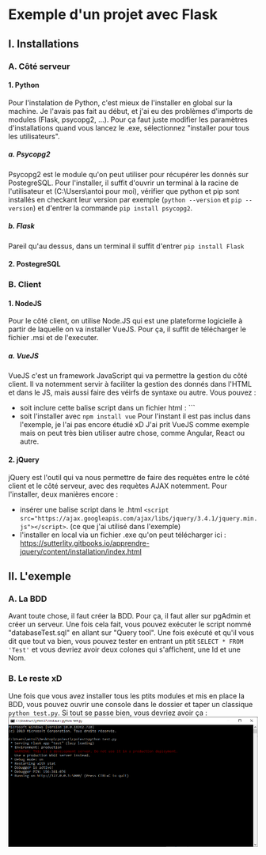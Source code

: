 # Exemple d'un projet avec Flask

## I. Installations

### A. Côté serveur

#### 1. Python 

Pour l'instalation de Python, c'est mieux de l'installer en global sur la machine. Je l'avais pas fait au début, et j'ai eu des problèmes d'imports de modules (Flask, psycopg2, ...). Pour ça faut juste modifier les paramètres d'installations quand vous lancez le .exe, sélectionnez "installer pour tous les utilisateurs". 

##### a. Psycopg2

Psycopg2 est le module qu'on peut utiliser pour récupérer les donnés sur PostegreSQL. Pour l'installer, il suffit d'ouvrir un terminal à la racine de l'utilisateur et (C:\Users\antoi pour moi), vérifier que python et pip sont installés en checkant leur version par exemple (`python --version` et `pip --version`) et d'entrer la commande `pip install psycopg2`. 

##### b. Flask

Pareil qu'au dessus, dans un terminal il suffit d'entrer `pip install Flask`

#### 2. PostegreSQL 



### B. Client  

#### 1. NodeJS

Pour le côté client, on utilise Node.JS qui est une plateforme logicielle à partir de laquelle on va installer VueJS. Pour ça, il suffit de télécharger le fichier .msi et de l'executer. 

##### a. VueJS

VueJS c'est un framework JavaScript qui va permettre la gestion du côté client. Il va notemment servir à faciliter la gestion des donnés dans l'HTML et dans le JS, mais aussi faire des véirfs de syntaxe ou autre. Vous pouvez : 
- soit inclure cette balise script dans un fichier html : ``<script src="https://cdn.jsdelivr.net/npm/vue/dist/vue.js"></script>`
- soit l'installer avec `npm install vue`
Pour l'instant il est pas inclus dans l'exemple, je l'ai pas encore étudié xD
J'ai prit VueJS comme exemple mais on peut très bien utiliser autre chose, comme Angular, React ou autre.

#### 2. jQuery

jQuery est l'outil qui va nous permettre de faire des requètes entre le côté client et le côté serveur, avec des requètes AJAX notemment. 
Pour l'installer, deux manières encore : 
- insérer une balise script dans le .html `<script src="https://ajax.googleapis.com/ajax/libs/jquery/3.4.1/jquery.min.js"></script>`. (ce que j'ai utilisé dans l'exemple)
- l'installer en local via un fichier .exe qu'on peut télécharger ici : https://sutterlity.gitbooks.io/apprendre-jquery/content/installation/index.html

## II. L'exemple 

### A. La BDD

Avant toute chose, il faut créer la BDD. Pour ça, il faut aller sur pgAdmin et créer un serveur. Une fois cela fait, vous pouvez exécuter le script nommé "databaseTest.sql" en allant sur "Query tool". Une fois exécuté et qu'il vous dit que tout va bien, vous pouvez tester en entrant un ptit `SELECT * FROM 'Test'` et vous devriez avoir deux colones qui s'affichent, une Id et une Nom. 

### B. Le reste xD

Une fois que vous avez installer tous les ptits modules et mis en place la BDD, vous pouvez ouvrir une console dans le dossier et taper un classique `python test.py`. Si tout se passe bien, vous devriez avoir ça : 
![40% center](images/console.png)


